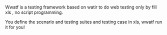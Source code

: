 Wwatf is a testing framework based on watir to do web testing only by fill xls , no script programming.

You define the scenario and testing suites and testing case in xls, wwatf run it for you!